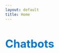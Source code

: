 ```yaml
---
layout: default
title: Home
---
```


<h1 style="color: #0078d4; font-size: 2.5em; font-weight: bold;">Chatbots</h1>


